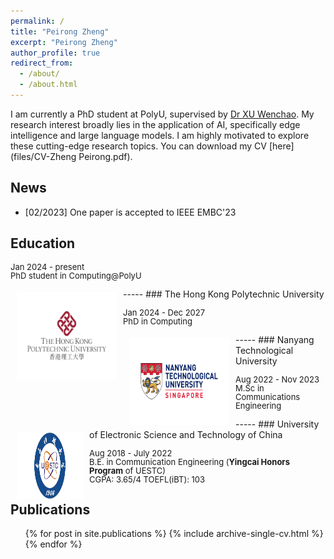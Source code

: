 ```yaml
---
permalink: /
title: "Peirong Zheng"
excerpt: "Peirong Zheng"
author_profile: true
redirect_from: 
  - /about/
  - /about.html
---
```

I am currently a PhD student at PolyU, supervised by [Dr XU Wenchao](https://huasion23.github.io/). My research interest broadly lies in the application of AI, specifically edge intelligence and large language models. I am highly motivated to explore these cutting-edge research topics. You can download my CV [here](files/CV-Zheng Peirong.pdf).

## News

- [02/2023] One paper is accepted to IEEE EMBC'23

Education
---------

<p style="line-height:1.0">
<font size="2">
Jan 2024 - present<br />
PhD student in Computing@PolyU<br />
</font>
</p>
-----
<!-- 增加style -->
<style>
    .padded-image {
        width: 106px;
        height: 106px;
        padding-left: 27px;  /* (160 - 106) / 2 */
        padding-right: 27px; /* (160 - 106) / 2 */
        background-color: white;  /* 填充颜色，您可以根据需要调整 */
        box-sizing: border-box;
    }
</style>


<img style="float: left; margin:5px 10px" src="images/PolyU_logo.png" width="160" height="140">
### The Hong Kong Polytechnic University
<p style="line-height:1.0">
<font size="2">
Jan 2024 - Dec 2027<br />
PhD in Computing<br />
</font>
</p>

<p style="line-height:1.0">
<font size="2">
</font>
</p>
-----

<img style="float: left; margin:5px 10px" src="images/NTU_logo.png" width="160" height="140">
### Nanyang Technological University
<p style="line-height:1.0">
<font size="2">
Aug 2022 - Nov 2023<br />
M.Sc in Communications Engineering<br />
</font>
</p>

<p style="line-height:1.0">
<font size="2">
</font>
</p>
-----
<img class="padded-image" style="float: left; margin:5px 10px" src="images/UESTC_xiaohui.png">
### University of Electronic Science and Technology of China
<p style="line-height:1.0">
<font size="2">
Aug 2018 - July 2022<br />
B.E. in Communication Engineering (<b>Yingcai Honors Program</b> of UESTC)<br />
CGPA: 3.65/4		TOEFL(iBT): 103
</font>
</p>

## Publications

<ul>{% for post in site.publications %}
    {% include archive-single-cv.html %}
  {% endfor %}</ul>
